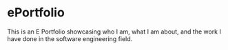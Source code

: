 # ePortfolio

This is an E Portfolio showcasing who I am, what I am about, and the work I have done in the software engineering field.